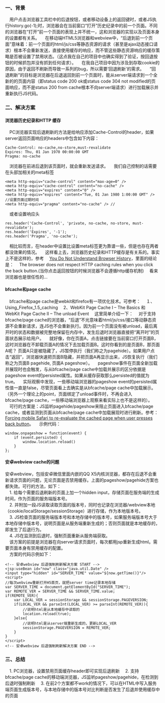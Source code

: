###  **一、背景**
　用户点击浏览器工具栏中的后退按钮，或者移动设备上的返回键时，或者JS执行history.go(-1);时，浏览器会在当前窗口“打开”历史纪录中的前一个页面。不同的浏览器在“打开”前一个页面的表现上并不统一，这和浏览器的实现以及页面本身的设置都有关系。
　在移动端HTML5浏览器和webview中，“后退到前一个页面”意味着：前一个页面的html/js/css等静态资源的请求（甚至是ajax动态接口请求）根本不会重新发送，直接使用缓存的响应，而不管这些静态资源响应的缓存策略是否被设置了禁用状态。（这点我在自己的项目中也确实得到了验证，按回退按钮的时候抓包并没有抓到任何请求）。
　在我自己项目中因为涉及到存取cookie的原因，由于返回不刷新而导致一系列的bug，所以需要‘回退刷新’的需求。
　“回退刷新”的目标是浏览器在后退返回到前一个页面时，能从server端请求到一个全新的的页面内容（即status code 200 ok或status code 304 not modified的页面响应，而不是status 200 from cache根本不向server端请求）进行加载展示并重新执行JS代码。

###  **二、解决方案**
#### **浏览器历史纪录和HTTP 缓存**
　PC浏览器实现后退刷新的方法是给响应添加Cache-Control的header，如果server返回页面响应的headers中包含如下内容：

    Cache-Control: no-cache,no-store,must-revalidate
    Expires: Thu, 01 Jan 1970 00:00:00 GMT
    Pragma: no-cache
　浏览器在前进后退到该页面时，就会重新发送请求。
　我们自己控制的话需要在头部加相关的meta标签

    <meta http-equiv="cache-control" content="max-age=0" />
    <meta http-equiv="cache-control" content="no-cache" />
    <meta http-equiv="expires" content="0" />
    <meta http-equiv="expires" content="Tue, 01 Jan 1980 1:00:00 GMT" /> //设置页面过期时间
    <meta http-equiv="pragma" content="no-cache" /> //
　或者设置响应头

    res.header('Cache-Control', 'private, no-cache, no-store, must-revalidate');
    res.header('Expires', '-1');
    res.header('Pragma', 'no-cache');
　相比较而言，在header中设置比设置meta标签更为靠谱一些，但是也存在两者都没效果的情况。
　这样看上去，浏览器历史纪录和HTTP缓存是有关系的。事实上不是这样的，参考
　[You Do Not Understand Browser History](http://madhatted.com/2013/6/16/you-do-not-understand-browser-history)，里面的结论是：
　The browser does not respect HTTP caching rules when you click the back button.(当你点击返回按钮的时候浏览器不会遵循http缓存机制)
　看来浏览器也是很任性的...
#### **bfcache和page cache**
　bfcache和page cache是webkit和firefox有一项优化技术。可参考：
　１、Using_Firefox_1.5_caching
　2、WebKit Page Cache I – The Basics 和 WebKit Page Cache II – The unload Event
　这里简单介绍一下：
　对于支持bfcache/page cache的浏览器，“后退”不光意味着html/js/css/接口等动静态资源不会重新请求，连JS也不会重新执行。因为前一个页面没有被unload，最后离开时的状态和数据被完整地保留在内存中，发生后退时浏览器直接把“离开时”的页面状态展示给用户。
　就好像，你在页面A，点击链接要在当前窗口打开页面B，这时浏览器在不卸载页面A的情况下去加载页面B。这时你看到的是页面B，那页面A呢？ 页面A只是被隐藏了，JS暂停执行（我们称之为pagehide）。如果用户点击“返回”，浏览器快速把页面B隐藏，并把页面A再显示出来，JS恢复执行（我们称之为页面B pagehide, 页面A pageshow）。
　pageshow事件在页面全新加载并展现时也会触发，与从bfcache/page cache中加载并展示的区分依据是pageshow event的persisted属性。如果从缓存获取那么persisted的值就为true。
　实际观察中发现，一些移动端浏览器的pageshow event的persisted属性值一直是false，尽管页面看上去确实是从bfcache/page cache中加载展示。（另外一个理论上的point，页面绑定了unload事件时，不再会进入bfcache/page cache，一些移动端浏览器上观察来看实际上也不是这样的）。
　可行的方案是：JS监听pagehide/pageshow来阻止页面进入bfcache/page cache，或者监测到页面从bfcache/page cache中加载展现时进行刷新。参考：
[Forcing mobile Safari to re-evaluate the cached page when user presses back button](http://stackoverflow.com/questions/24524248/forcing-mobile-safari-to-re-evaluate-the-cached-page-when-user-presses-back-butt/24524249#24524249)。
　示例代码：

    window.onpageshow = function(event) {
        if (event.persisted) {
            window.location.reload()
        }
    };

#### **安卓webview cache的问题**
安卓webview，包括安卓微信里面内嵌的QQ X5内核浏览器，都存在后退不会重新请求页面的问题，无论页面是否禁用缓存。上面的pageshow/pagehide方案也都失效。可行的方法，如下：  
　1. 给每个需要后退刷新的页面上加一个hidden input，存储页面在服务端的生成时间，作为页面的服务端版本号。  
　2. 并附加一段JS读取读取页面的版本号，同时也记录在浏览器/webview本地（cookie/localStorage/sessionStorage）进行存储，作为本地版本号。  
　3. JS检查页面的服务端版本号和本地存储中的版本号，如果服务端版本号大于本地存储中版本号，说明页面是从服务端重新生成的；否则页面就是本地缓存的，即发生了后退行为。  
　4. JS在监测到后退时，强制页面重新从服务端获取。  
　该方案的前提是浏览器在向server请求页面时，每次都用jsp重新生成html。需要页面本身有禁用缓存的配置。  
　方案的代码示例如下：

    <!-- 安卓webview 后退强制刷新解决方案 START -->
    <jsp:useBean id="now" class="java.util.Date" />
    <input type="hidden" id="SERVER_TIME" value="${now.getTime()}"/>
    <script>
    //每次webview重新打开H5首页，就把server time记录本地存储
    var SERVER_TIME = document.getElementById("SERVER_TIME");
    var REMOTE_VER = SERVER_TIME && SERVER_TIME.value;
    if(REMOTE_VER){
        var LOCAL_VER = sessionStorage && sessionStorage.PAGEVERSION;
        if(LOCAL_VER && parseInt(LOCAL_VER) >= parseInt(REMOTE_VER)){
            //说明html是从本地缓存中读取的
            location.reload(true);
        }else{
            //说明html是从server端重新生成的，更新LOCAL_VER
            sessionStorage.PAGEVERSION = REMOTE_VER;
        }
    }
    </script>
    <!-- 安卓webview 后退强制刷新解决方案 END -->

###  **三、总结**
　1. PC浏览器，设置禁用页面缓存header即可实现后退刷新
　2. 支持bfcache/page cache的移动端浏览器，JS监听pageshow/pagehide，在检测到后退时强制刷新
　3. 在前2个方案都不work的情况下，可以在HTML中写入服务端页面生成版本号，与本地存储中的版本号对比判断是否发生了后退并使用缓存中的页面